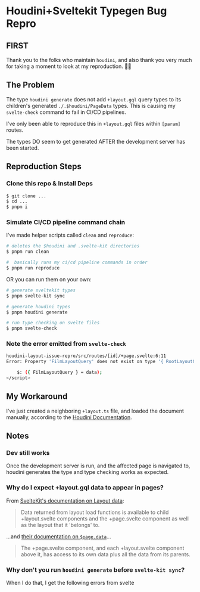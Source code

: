 # Houdini+Sveltekit Typegen Bug Repro

## FIRST

Thank you to the folks who maintain `houdini`, and also thank you very much for taking a moment to look at my reproduction. 🙇‍♂️

## The Problem

The type `houdini generate` does not add `+layout.gql` query types to its children's generated `./.$houdini/PageData` types. This is causing my `svelte-check` command to fail in CI/CD pipelines.

I've only been able to reproduce this in `+layout.gql` files within `[param]` routes.

The types DO seem to get generated AFTER the development server has been started. 

## Reproduction Steps

### Clone this repo & Install Deps

```sh
$ git clone ... 
$ cd ...
$ pnpm i
```

### Simulate CI/CD pipeline command chain

I've made helper scripts called `clean` and `reproduce`:

```sh
# deletes the $houdini and .svelte-kit directories
$ pnpm run clean

#  basically runs my ci/cd pipeline commands in order
$ pnpm run reproduce
```

OR you can run them on your own:

```sh
# generate sveltekit types
$ pnpm svelte-kit sync

# generate houdini types
$ pnpm houdini generate

# run type checking on svelte files
$ pnpm svelte-check
```

### Note the error emitted from `svelte-check`

```sh
houdini-layout-issue-repro/src/routes/[id]/+page.svelte:6:11
Error: Property 'FilmLayoutQuery' does not exist on type '{ RootLayoutQuery: RootLayoutQueryStore; }'. (ts)

    $: ({ FilmLayoutQuery } = data);
</script>
```

## My Workaround

I've just created a neighboring `+layout.ts` file, and loaded the document manually, according to the [Houdini Documentation](https://houdinigraphql.com/guides/working-with-graphql#manual-loads).

## Notes

### Dev still works

Once the development server is run, and the affected page is navigated to, houdini generates the type and type checking works as expected.

### Why do I expect +layout.gql data to appear in pages?

From [SvelteKit's documentation on Layout data](https://kit.svelte.dev/docs/load#layout-data):

> Data returned from layout load functions is available to child +layout.svelte components and the +page.svelte component as well as the layout that it 'belongs' to.

...and [their documentation on `$page.data`](https://kit.svelte.dev/docs/load#$page-data)...

> The +page.svelte component, and each +layout.svelte component above it, has access to its own data plus all the data from its parents.

### Why don't you run `houdini generate` before `svelte-kit sync`?

When I do that, I get the following errors from svelte










